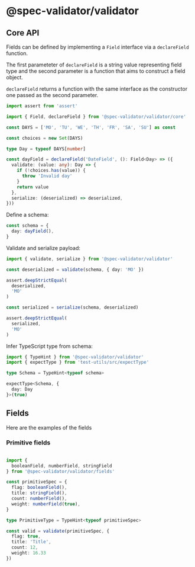 # @spec-validator/validator

## Core API

Fields can be defined by implementing a `Field` interface via a `declareField` function.

The first parameteter of `declareField` is a string value representing field type and the
second parameter is a function that aims to construct a field object.

`declareField` returns a function with the same interface as the constructor one passed
as the second parameter.

```ts
import assert from 'assert'

import { Field, declareField } from '@spec-validator/validator/core'

const DAYS = ['MO', 'TU', 'WE', 'TH', 'FR', 'SA', 'SU'] as const

const choices = new Set(DAYS)

type Day = typeof DAYS[number]

const dayField = declareField('DateField', (): Field<Day> => ({
  validate: (value: any): Day => {
    if (!choices.has(value)) {
      throw 'Invalid day'
    }
    return value
  },
  serialize: (deserialized) => deserialized,
}))
```

Define a schema:

```ts
const schema = {
  day: dayField(),
}
```

Validate and serialize payload:

```ts
import { validate, serialize } from '@spec-validator/validator'

const deserialized = validate(schema, { day: 'MO' })

assert.deepStrictEqual(
  deserialized,
  'MO'
)

const serialized = serialize(schema, deserialized)

assert.deepStrictEqual(
  serialized,
  'MO'
)
```

Infer TypeScript type from schema:

```ts
import { TypeHint } from '@spec-validator/validator'
import { expectType } from 'test-utils/src/expectType'

type Schema = TypeHint<typeof schema>

expectType<Schema, {
  day: Day
}>(true)
```

## Fields

Here are the examples of the fields

### Primitive fields

```ts

import {
  booleanField, numberField, stringField
} from '@spec-validator/validator/fields'

const primitiveSpec = {
  flag: booleanField(),
  title: stringField(),
  count: numberField(),
  weight: numberField(true),
}

type PrimitiveType = TypeHint<typeof primitiveSpec>

const valid = validate(primitiveSpec, {
  flag: true,
  title: 'Title',
  count: 12,
  weight: 16.33
})
```
